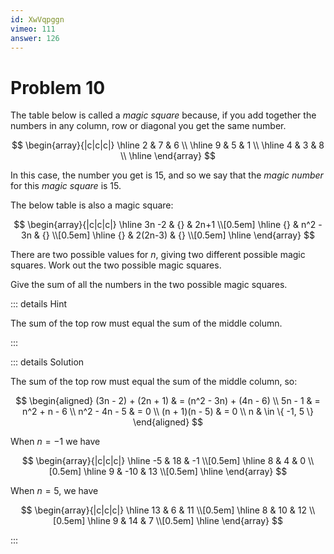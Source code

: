 ```yaml
---
id: XwVqpggn
vimeo: 111
answer: 126
---
```


# Problem 10

The table below is called a _magic square_ because, if you add together the
numbers in any column, row or diagonal you get the same number.

$$
\begin{array}{|c|c|c|}
\hline
2 & 7 & 6 \\ \hline
9 & 5 & 1 \\ \hline
4 & 3 & 8 \\ \hline
\end{array}
$$

In this case, the number you get is $15$, and so we say that the _magic number_
for this _magic square_ is $15$.

The below table is also a magic square:

$$
\begin{array}{|c|c|c|}
\hline
3n -2   & {}        & 2n+1  \\[0.5em] \hline
{}      & n^2 - 3n  & {}    \\[0.5em] \hline
{}      & 2(2n-3)   & {}    \\[0.5em] \hline
\end{array}
$$

There are two possible values for $n$, giving two different possible magic
squares. Work out the two possible magic squares.

Give the sum of all the numbers in the two possible magic squares.

<AnswerInput :answer="$frontmatter.answer" />

::: details Hint

The sum of the top row must equal the sum of the middle column.

:::

::: details Solution

The sum of the top row must equal the sum of the middle column, so:

$$
\begin{aligned}
(3n - 2) + (2n + 1) & = (n^2 - 3n) + (4n - 6) \\
5n - 1 & = n^2 + n - 6 \\
n^2 - 4n - 5 & = 0 \\
(n + 1)(n - 5) & = 0 \\
n & \in \{ -1, 5 \}
\end{aligned}
$$

When $n = -1$ we have

$$
\begin{array}{|c|c|c|}
\hline
-5  & 18    & -1  \\[0.5em] \hline
8   & 4     & 0   \\[0.5em] \hline
9   & -10   & 13  \\[0.5em] \hline
\end{array}
$$

When $n = 5$, we have

$$
\begin{array}{|c|c|c|}
\hline
13  & 6   & 11  \\[0.5em] \hline
8   & 10  & 12  \\[0.5em] \hline
9   & 14  & 7   \\[0.5em] \hline
\end{array}
$$

:::
